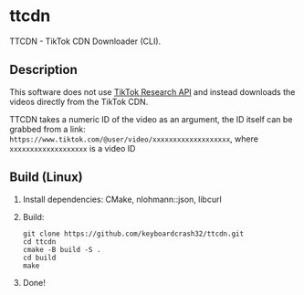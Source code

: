 # ttcdn
TTCDN - TikTok CDN Downloader (CLI).

## Description
This software does not use [TikTok Research API](https://developers.tiktok.com/products/research-api/) and instead downloads the videos directly from the TikTok CDN.

TTCDN takes a numeric ID of the video as an argument, the ID itself can be grabbed from a link: `https://www.tiktok.com/@user/video/xxxxxxxxxxxxxxxxxxx`, where `xxxxxxxxxxxxxxxxxxx` is a video ID

## Build (Linux)
1. Install dependencies: CMake, nlohmann::json, libcurl
2. Build:

       git clone https://github.com/keyboardcrash32/ttcdn.git
       cd ttcdn
       cmake -B build -S .
       cd build
       make

3. Done!
